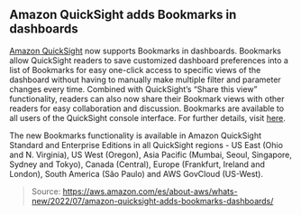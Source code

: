 ## Amazon QuickSight adds Bookmarks in dashboards

[Amazon QuickSight](https://aws.amazon.com/quicksight/) now supports Bookmarks in dashboards. Bookmarks allow QuickSight readers to save customized dashboard preferences into a list of Bookmarks for easy one-click access to specific views of the dashboard without having to manually make multiple filter and parameter changes every time. Combined with QuickSight’s “Share this view” functionality, readers can also now share their Bookmark views with other readers for easy collaboration and discussion. Bookmarks are available to all users of the QuickSight console interface. For further details, visit [here](https://docs.aws.amazon.com/quicksight/latest/user/dashboard-bookmarks.html).

The new Bookmarks functionality is available in Amazon QuickSight Standard and Enterprise Editions in all QuickSight regions - US East (Ohio and N. Virginia), US West (Oregon), Asia Pacific (Mumbai, Seoul, Singapore, Sydney and Tokyo), Canada (Central), Europe (Frankfurt, Ireland and London), South America (São Paulo) and AWS GovCloud (US-West).

> Source: https://aws.amazon.com/es/about-aws/whats-new/2022/07/amazon-quicksight-adds-bookmarks-dashboards/